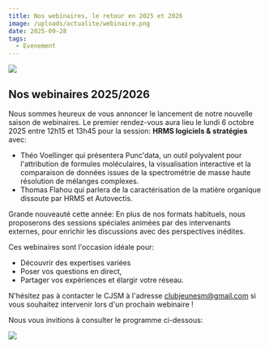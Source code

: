 ```yaml
---
title: Nos webinaires, le retour en 2025 et 2026
image: /uploads/actualite/webinaire.png
date: 2025-09-28
tags: 
  - Evenement
---
```


![](/uploads/actualite/webinaire.png)

## Nos webinaires 2025/2026

Nous sommes heureux de vous annoncer le lancement de notre nouvelle saison de webinaires.
Le premier rendez-vous aura lieu le lundi 6 octobre 2025 entre 12h15 et 13h45 pour la session: **HRMS logiciels & stratégies** avec: 

- Théo Voellinger qui présentera Punc'data, un outil polyvalent pour l'attribution de formules moléculaires, la visualisation interactive et la comparaison de données issues de la spectrométrie de masse haute résolution de mélanges complexes.
- Thomas Flahou qui parlera de la caractérisation de la matière organique dissoute par HRMS et Autovectis.

Grande nouveauté cette année: En plus de nos formats habituels, nous proposerons des sessions spéciales animées par des intervenants externes, pour enrichir les discussions avec des perspectives inédites.

Ces webinaires sont l'occasion idéale pour:
- Découvrir des expertises variées
- Poser vos questions en direct,
- Partager vos expériences et élargir votre réseau.

N'hésitez pas à contacter le CJSM à l'adresse clubjeunesm@gmail.com si vous souhaitez intervenir lors d'un prochain webinaire ! 

Nous vous invitions à consulter le programme ci-dessous:

![](/uploads/actualite/webinaires_2026.png)